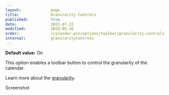 ```yaml
---
layout:             page
title:              Granularity Controls
published:          true
date:               2022-07-22
modified:           2024-05-16
order:              /calendar-pro/options/toolbar/granularity-controls
internal:           granularityControls
---
```

**Default value:** On

This option enables a toolbar button to control the granularity of the calendar.

Learn more about the [granularity](../../features/granularities.md).

<todo>Screenshot</todo>